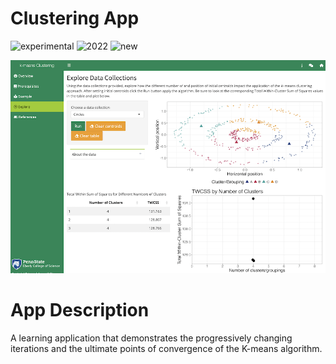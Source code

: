 # Clustering App

![experimental](https://img.shields.io/badge/lifecycle-experimental-orange)
![2022](https://img.shields.io/badge/year-2022-lightgrey)
![new](https://img.shields.io/badge/lifecycle-newapp-brightgreen)

![App Screenshot](../docs/screenshot.png)

# App Description
A learning application that demonstrates the progressively changing iterations and the ultimate points of convergence of the K-means algorithm.
